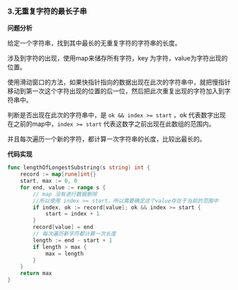 ### 3.无重复字符的最长子串

**问题分析**

给定一个字符串，找到其中最长的无重复字符的字符串的长度。

涉及到字符的出现，使用map来储存所有字符，key 为字符，value为字符出现的位置。

使用滑动窗口的方法，如果快指针指向的数据出现在此次的字符串中，就把慢指针移动到第一次这个字符出现的位置的后一位，然后把此次重复出现的字符加入到字符串中。

判断是否出现在此次的字符串中，是 `ok && index >= start` ，ok 代表数字出现在之前的map中，`index >= start`  代表这数字之前出现在此数组的范围内。

并且每次遍历一个新的字符，都计算一次字符串的长度，比较出最长的。

**代码实现**

```go
func lengthOfLongestSubstring(s string) int {
	record := map[rune]int{}
	start, max := 0, 0
	for end, value := range s {
		// map 没有进行数据删除
        //所以使用 index >= start，所以需要确定这个value存在于当前的范围中
		if index, ok := record[value]; ok && index >= start {
			start = index + 1
		}
		record[value] = end
        // 每次遍历新字符都计算一次长度
		length := end - start + 1
		if length > max {
			max = length
		}
	}
	return max
}
```


